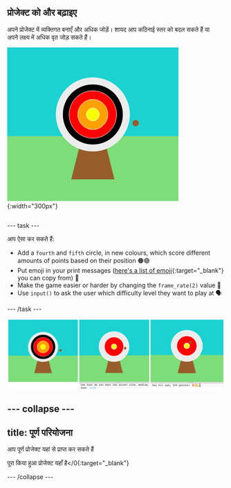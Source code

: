 ## प्रोजेक्ट को और बढ़ाइए

<div style="display: flex; flex-wrap: wrap">
<div style="flex-basis: 200px; flex-grow: 1; margin-right: 15px;">
अपने प्रोजेक्ट में व्यक्तिगत बनाएँ और अधिक जोड़ें। शायद आप कठिनाई स्तर को बदल सकते हैं या अपने लक्ष्य में अधिक वृत जोड़ सकते हैं।
</div>
<div>

![पाँच वृतों के साथ एक लक्ष्य दिखाने वाला आउटपुट क्षेत्र।](images/five_circles.png){:width="300px"}

</div>
</div>

--- task ---

आप ऐसा कर सकते हैं:

+ Add a `fourth` and `fifth` circle, in new colours, which score different amounts of points based on their position 🟠🟣
+ Put emoji in your print messages ([here's a list of emoji](https://unicode.org/emoji/charts/full-emoji-list.html){:target="_blank"} you can copy from) 🎯
+ Make the game easier or harder by changing the `frame_rate(2)` value 💨
+ Use `input()` to ask the user which difficulty level they want to play at 🗣️

--- /task ---

![नवीनीकृत प्रोजेक्ट विचार: एक पाँच वृत्त के साथ, एक मुश्किल इनपुट प्रश्न के साथ, एक संदेश में इमोजी के साथ।](images/upgrade-ideas.png)

--- collapse ---
---
title: पूर्ण परियोजना
---

आप पूर्ण प्रोजेक्ट यहां से प्राप्त कर सकते हैं

पूरा किया हुआ प्रोजेक्ट यहाँ है</0{:target="_blank"}</p> 

--- /collapse ---

